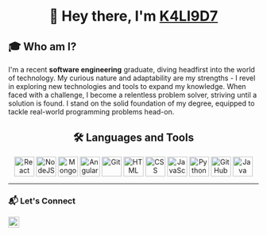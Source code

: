 <div align="center">

# 👋 Hey there, I'm [K4LI9D7](https://github.com/Kalinduadikari) 

</div>

## 🎓 Who am I?

I'm a recent **software engineering** graduate, diving headfirst into the world of technology. My curious nature and adaptability are my strengths - I revel in exploring new technologies and tools to expand my knowledge. When faced with a challenge, I become a relentless problem solver, striving until a solution is found. I stand on the solid foundation of my degree, equipped to tackle real-world programming problems head-on.

<div align="center">

## 🛠 Languages and Tools

<img align="center" alt="React" width="40px" src="https://cdn.jsdelivr.net/gh/devicons/devicon/icons/react/react-original.svg" />
<img align="center" alt="NodeJS" width="40px" src="https://cdn.jsdelivr.net/gh/devicons/devicon/icons/nodejs/nodejs-original.svg" />
<img align="center" alt="MongoDB" width="40px" src="https://cdn.jsdelivr.net/gh/devicons/devicon/icons/mongodb/mongodb-original.svg" />
<img align="center" alt="Angular" width="40px" src="https://cdn.jsdelivr.net/gh/devicons/devicon/icons/angularjs/angularjs-plain.svg" />
<img align="center" alt="Git" width="40px" src="https://cdn.jsdelivr.net/gh/devicons/devicon/icons/git/git-original.svg" />
<img align="center" alt="HTML" width="40px" src="https://cdn.jsdelivr.net/gh/devicons/devicon/icons/html5/html5-plain.svg" />
<img align="center" alt="CSS" width="40px" src="https://cdn.jsdelivr.net/gh/devicons/devicon/icons/css3/css3-plain.svg" />
<img align="center" alt="JavaScript" width="40px" src="https://cdn.jsdelivr.net/gh/devicons/devicon/icons/javascript/javascript-plain.svg" />
<img align="center" alt="Python" width="40px" src="https://cdn.jsdelivr.net/gh/devicons/devicon/icons/python/python-plain.svg" />
<img align="center" alt="GitHub" width="40px" src="https://www.logo.wine/a/logo/GitHub/GitHub-Icon-White-Dark-Background-Logo.wine.svg" />
<img align="center" alt="Java" width="40px" src="https://cdn.jsdelivr.net/gh/devicons/devicon/icons/java/java-original.svg"/>

</div>

---

### 📬 Let's Connect

[<img align="center" alt="LinkedIn" width="22px" src="https://raw.githubusercontent.com/peterthehan/peterthehan/master/assets/linkedin.svg" />](https://www.linkedin.com/in/kalinduadikari/)

</div>

